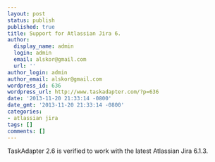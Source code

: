 ```yaml
---
layout: post
status: publish
published: true
title: Support for Atlassian Jira 6.
author:
  display_name: admin
  login: admin
  email: alskor@gmail.com
  url: ''
author_login: admin
author_email: alskor@gmail.com
wordpress_id: 636
wordpress_url: http://www.taskadapter.com/?p=636
date: '2013-11-20 21:33:14 -0800'
date_gmt: '2013-11-20 21:33:14 -0800'
categories:
- atlassian jira
tags: []
comments: []
---
```

<p>TaskAdapter 2.6 is verified to work with the latest&nbsp;Atlassian Jira 6.1.3.</p>

